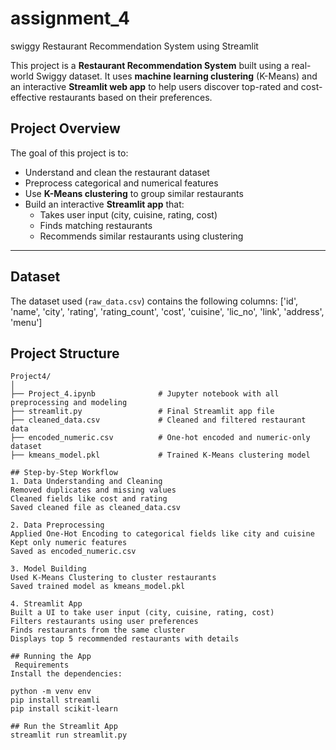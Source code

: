 # assignment_4
swiggy Restaurant Recommendation System using Streamlit 

This project is a **Restaurant Recommendation System** built using a real-world Swiggy dataset. It uses **machine learning clustering** (K-Means) and an interactive **Streamlit web app** to help users discover top-rated and cost-effective restaurants based on their preferences.

##  Project Overview

The goal of this project is to:
- Understand and clean the restaurant dataset
- Preprocess categorical and numerical features
- Use **K-Means clustering** to group similar restaurants
- Build an interactive **Streamlit app** that:
  - Takes user input (city, cuisine, rating, cost)
  - Finds matching restaurants
  - Recommends similar restaurants using clustering

---

##  Dataset

The dataset used (`raw_data.csv`) contains the following columns: ['id', 'name', 'city', 'rating', 'rating_count', 'cost', 'cuisine', 'lic_no', 'link', 'address', 'menu']

##  Project Structure

```text
Project4/
│
├── Project_4.ipynb              # Jupyter notebook with all preprocessing and modeling
├── streamlit.py                 # Final Streamlit app file
├── cleaned_data.csv             # Cleaned and filtered restaurant data
├── encoded_numeric.csv          # One-hot encoded and numeric-only dataset
├── kmeans_model.pkl             # Trained K-Means clustering model

## Step-by-Step Workflow
1. Data Understanding and Cleaning
Removed duplicates and missing values
Cleaned fields like cost and rating
Saved cleaned file as cleaned_data.csv

2. Data Preprocessing
Applied One-Hot Encoding to categorical fields like city and cuisine
Kept only numeric features
Saved as encoded_numeric.csv

3. Model Building
Used K-Means Clustering to cluster restaurants
Saved trained model as kmeans_model.pkl

4. Streamlit App
Built a UI to take user input (city, cuisine, rating, cost)
Filters restaurants using user preferences
Finds restaurants from the same cluster
Displays top 5 recommended restaurants with details

## Running the App
 Requirements
Install the dependencies:

python -m venv env
pip install streamli
pip install scikit-learn

## Run the Streamlit App
streamlit run streamlit.py
